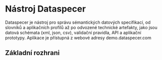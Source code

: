 # Nástroj Dataspecer
Dataspecer je nástroj pro správu sémantických datových specifikací, od slovníků a aplikačních profilů až po odvozené technické artefakty, jako jsou datová schémata (xml, json, csv), validační pravidla, API a aplikační prototypy.
Aplikace je přístupná z webové adresy demo.dataspecer.com
## Základní rozhrani


